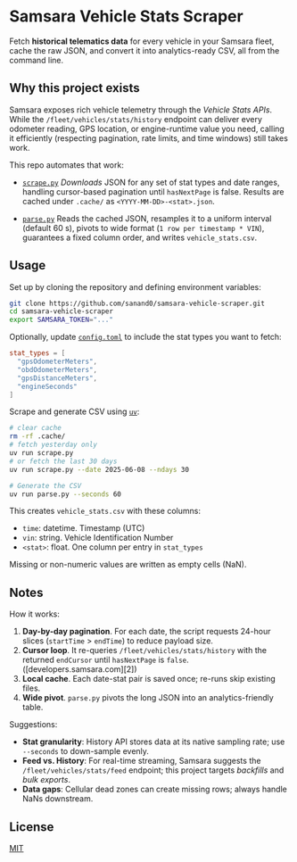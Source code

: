 # Samsara Vehicle Stats Scraper

Fetch **historical telematics data** for every vehicle in your Samsara fleet, cache the raw JSON, and convert it into analytics-ready CSV, all from the command line.

## Why this project exists

Samsara exposes rich vehicle telemetry through the _Vehicle Stats APIs_.
While the `/fleet/vehicles/stats/history` endpoint can deliver every odometer reading, GPS location, or engine-runtime value you need, calling it efficiently (respecting pagination, rate limits, and time windows) still takes work.

This repo automates that work:

- [`scrape.py`](scrape.py)
  _Downloads_ JSON for any set of stat types and date ranges, handling cursor-based pagination until `hasNextPage` is false.
  Results are cached under `.cache/` as `<YYYY-MM-DD>-<stat>.json`.

- [`parse.py`](parse.py)
  Reads the cached JSON, resamples it to a uniform interval (default 60 s), pivots to wide format (`1 row per timestamp * VIN`), guarantees a fixed column order, and writes `vehicle_stats.csv`.

## Usage

Set up by cloning the repository and defining environment variables:

```bash
git clone https://github.com/sanand0/samsara-vehicle-scraper.git
cd samsara-vehicle-scraper
export SAMSARA_TOKEN="..."
```

Optionally, update [`config.toml`](config.toml) to include the stat types you want to fetch:

```toml
stat_types = [
  "gpsOdometerMeters",
  "obdOdometerMeters",
  "gpsDistanceMeters",
  "engineSeconds"
]
```

Scrape and generate CSV using [`uv`](https://github.com/astral-sh/uv):

```bash
# clear cache
rm -rf .cache/
# fetch yesterday only
uv run scrape.py
# or fetch the last 30 days
uv run scrape.py --date 2025-06-08 --ndays 30

# Generate the CSV
uv run parse.py --seconds 60
```

This creates `vehicle_stats.csv` with these columns:

- `time`: datetime. Timestamp (UTC)
- `vin`: string. Vehicle Identification Number
- `<stat>`: float. One column per entry in `stat_types`

Missing or non-numeric values are written as empty cells (NaN).

## Notes

How it works:

1. **Day-by-day pagination**. For each date, the script requests 24-hour slices (`startTime` > `endTime`) to reduce payload size.
2. **Cursor loop**. It re-queries `/fleet/vehicles/stats/history` with the returned `endCursor` until `hasNextPage` is `false`. ([developers.samsara.com][2])
3. **Local cache**. Each date-stat pair is saved once; re-runs skip existing files.
4. **Wide pivot**. `parse.py` pivots the long JSON into an analytics-friendly table.

Suggestions:

- **Stat granularity**: History API stores data at its native sampling rate; use `--seconds` to down-sample evenly.
- **Feed vs. History**: For real-time streaming, Samsara suggests the `/fleet/vehicles/stats/feed` endpoint; this project targets _backfills_ and _bulk exports_.
- **Data gaps**: Cellular dead zones can create missing rows; always handle NaNs downstream.

## License

[MIT](LICENSE)
